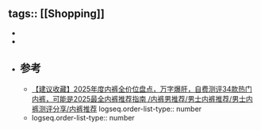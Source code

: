 tags:: [[Shopping]]
---

-
-
- ## 参考
	- [【建议收藏】2025年度内裤全价位盘点，万字爆肝，自费测评34款热门内裤，可能是2025最全内裤推荐指南 /内裤男推荐/男士内裤推荐/男士内裤测评分享/内裤推荐](https://www.bilibili.com/video/BV1Qk97Y1Exv/?vd_source=f1fbb083ddef12dcff3388779faac201)
	  logseq.order-list-type:: number
	- logseq.order-list-type:: number